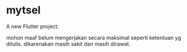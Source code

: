 # mytsel

A new Flutter project.

mohon maaf belum mengerjakan secara maksimal seperti ketentuan yg ditulis. dikarenakan masih sakit dan masih dirawat. 
